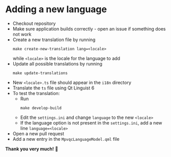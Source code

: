 # Adding a new language

* Checkout repository
* Make sure application builds correctly - open an issue if something does not work
* Create a new translation file by running
  ```shell
  make create-new-translation lang=<locale>
  ```
  while `<locale>` is the locale for the language to add
* Update all possible translations by running
  ```shell
  make update-translations
  ```
* New `<locale>.ts` file should appear in the `i18n` directory
* Translate the `ts` file using Qt Linguist 6
* To test the translation:
  * Run
    ```shell
    make develop-build
    ```
  * Edit the `settings.ini` and change `language` to the new `<locale>`
  * If the language option is not present in the `settings.ini`, add a new line `language=<locale>`
* Open a new pull request
* Add a new entry in the `MpvqcLanguageModel.qml` file

**Thank you very much!** 💚
